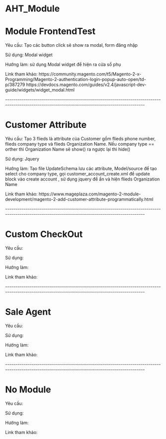 # AHT_Module

<h1>Module FrontendTest</h1>
<p>Yêu cầu: Tạo các button click sẽ show ra modal, form đăng nhập </p>
<p>Sử dụng: Modal widget</p>
<p>Hướng làm: sử dụng Modal widget để hiện ra cửa sổ phụ</p>
<p>Link tham khảo: https://community.magento.com/t5/Magento-2-x-Programming/Magento-2-authentication-login-popup-auto-open/td-p/387279
                  https://devdocs.magento.com/guides/v2.4/javascript-dev-guide/widgets/widget_modal.html

</p>
<p>----------------------------------------------------------------------------------------------------------------------------------------------------</p>

<h1>Customer Attribute</h1>
<p>Yêu cầu: Tạo 3 flieds là attribute của Customer gồm flieds phone number, flieds company type và flieds Organization Name. Nếu company type == orther thì Organization Name sẽ show() ra ngược lại thì hide()</p>
<p>Sử dụng: Jquery</p>
<p>Hướng làm: Tạo file UpdateSchema lưu các attribute, Model/source để tạo select cho company type, gọi customer_account_create.xml để update block vào create account , sử dụng jquery để ẩn và hiện flieds Organization Name</p>
<p>Link tham khảo: https://www.mageplaza.com/magento-2-module-development/magento-2-add-customer-attribute-programmatically.html</p>


<p>----------------------------------------------------------------------------------------------------------------------------------------------------</p>

<h1>Custom CheckOut</h1>
<p>Yêu cầu: </p>
<p>Sử dụng: </p>
<p>Hướng làm:</p>
<p>Link tham khảo: </p>

<p>----------------------------------------------------------------------------------------------------------------------------------------------------</p>

<h1>Sale Agent</h1>
<p>Yêu cầu: </p>
<p>Sử dụng: </p>
<p>Hướng làm:</p>
<p>Link tham khảo: </p>


<p>----------------------------------------------------------------------------------------------------------------------------------------------------</p>

<h1>No Module</h1>
<p>Yêu cầu: </p>
<p>Sử dụng: </p>
<p>Hướng làm:</p>
<p>Link tham khảo: </p>

